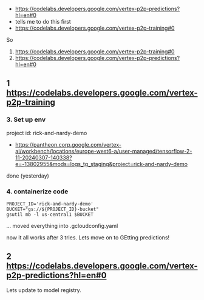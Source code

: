 
* https://codelabs.developers.google.com/vertex-p2p-predictions?hl=en#0
* tells me to do this first
* https://codelabs.developers.google.com/vertex-p2p-training#0


So

1. https://codelabs.developers.google.com/vertex-p2p-training#0
2. https://codelabs.developers.google.com/vertex-p2p-predictions?hl=en#0


## 1 https://codelabs.developers.google.com/vertex-p2p-training

### 3. Set up env

project id: rick-and-nardy-demo
* https://pantheon.corp.google.com/vertex-ai/workbench/locations/europe-west6-a/user-managed/tensorflow-2-11-20240307-140338?e=-13802955&mods=logs_tg_staging&project=rick-and-nardy-demo

done (yesterday)

### 4. containerize code

```
PROJECT_ID='rick-and-nardy-demo'
BUCKET="gs://${PROJECT_ID}-bucket"
gsutil mb -l us-central1 $BUCKET
```

... moved everything into .gcloudconfig.yaml

now it all works after 3 tries. Lets move on to GEtting predictions!

## 2 https://codelabs.developers.google.com/vertex-p2p-predictions?hl=en#0

Lets update to model registry.



